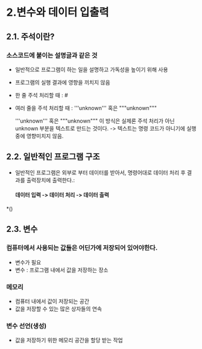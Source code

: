 # 2.변수와 데이터 입출력
 ## 2.1. 주석이란?
 

### 소스코드에 붙이는 설명글과 같은 것
- 일반적으로 프로그램이 하는 일을 설명하고 가독성을 높이기 위해 사용
- 프로그램의 실행 결과에 영향을 끼치지 않음
- 한 줄 주석 처리할 때 : #
- 여러 줄을 주석 처리할 때 : '''unknown''' 혹은 """unknown"""

    '''unknown''' 혹은 """unknown"""
    이 방식은 실제론 주석 처리가 아닌 unknown 부분을 텍스트로 만드는 것이다.
    -> 텍스트는 명령 코드가 아니기에 실행중에 영향미치지 않음.

## 2.2. 일반적인 프로그램 구조

- 일반적인 프로그램은 외부로 부터 데이터를 받아서, 명령어대로 데이터 처리 후 결과를 출력장치에 출력한다.:

     #### 데이터 입력 -> 데이터 처리 -> 데이터 출력

*()

## 2.3. 변수
### 컴퓨터에서 사용되는 값들은 어딘가에 저장되어 있어야한다.
- 변수가 필요
- 변수 : 프로그램 내에서 값을 저장하는 장소
### 메모리
- 컴퓨터 내에서 값이 저장되는 공간
- 값을 저장할 수 있는 많은 상자들의 연속
### 변수 선언(생성)
- 값을 저장하기 위한 메모리 공간을 할당 받는 작업
